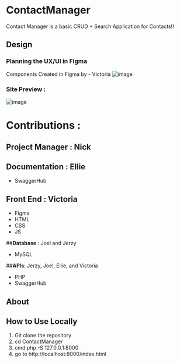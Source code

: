# ContactManager
Contact Manager is a basic CRUD + Search Application for Contacts!!

## Design

### Planning the UX/UI in Figma
Components Created in Figma by - Victoria
![image](https://user-images.githubusercontent.com/63255236/134984409-1896b6e1-69de-4c1e-a5f4-333d7ce4b209.png)

### Site Preview :
![image](https://user-images.githubusercontent.com/63255236/134984813-7586c662-37ee-48ce-ae12-ec1164d5a0cd.png)

# Contributions :

## **Project Manager** : Nick

## **Documentation** : Ellie
- SwaggerHub

## **Front End** : Victoria 
- Figma
- HTML
- CSS
- JS

##**Database** : Joel and Jerzy
- MySQL

##**APIs**: Jerzy, Joel, Ellie, and Victoria
- PHP
- SwaggerHub

## About


## How to Use Locally 
1. Git clone the repository
2. cd ContactManager
3. cmd php -S 127.0.0.1:8000
4. go to http://localhost:8000/index.html


